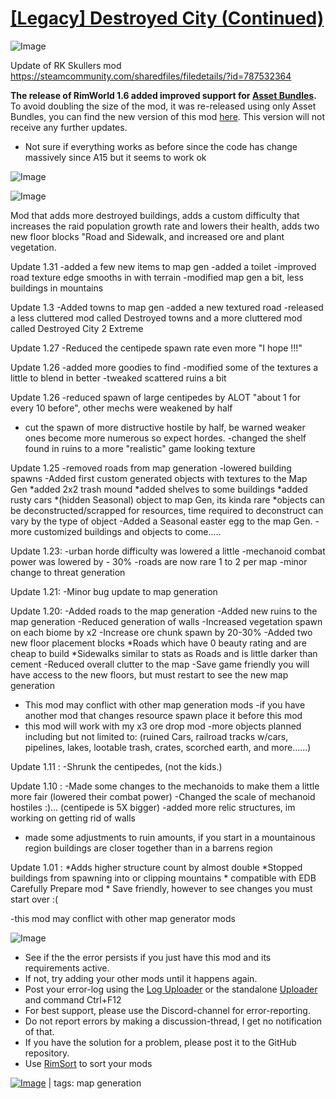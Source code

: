 # [[Legacy] Destroyed City (Continued)](https://steamcommunity.com/sharedfiles/filedetails/?id=2190314124)

![Image](https://i.imgur.com/buuPQel.png)

Update of RK Skullers mod
https://steamcommunity.com/sharedfiles/filedetails/?id=787532364

**The release of RimWorld 1.6 added improved support for [Asset Bundles](https://github.com/emipa606/AssetBuilder/blob/main/README.md).**
To avoid doubling the size of the mod, it was re-released using only Asset Bundles, you can find the new version of this mod [here](https://steamcommunity.com/sharedfiles/filedetails/?id=3538979939).
This version will not receive any further updates.

- Not sure if everything works as before since the code has change massively since A15 but it seems to work ok

![Image](https://i.imgur.com/pufA0kM.png)
	
![Image](https://i.imgur.com/Z4GOv8H.png)

Mod that adds more destroyed buildings, adds a custom difficulty that increases the raid population growth rate and lowers their health, adds two new floor blocks "Road and Sidewalk, and increased ore and plant vegetation.

Update 1.31
-added a few new items to map gen 
-added a toilet 
-improved road texture edge smooths in with terrain
-modified map gen a bit, less buildings in mountains

Update 1.3
-Added towns to map gen 
-added a new textured road
-released a less cluttered mod called Destroyed towns and a more cluttered mod called Destroyed City 2 Extreme

Update 1.27
-Reduced the centipede spawn rate even more "I hope !!!" 

Update 1.26
-added more goodies to find
-modified some of the textures a little to blend in better
-tweaked scattered ruins a bit

Update 1.26
-reduced spawn of large centipedes by ALOT "about 1 for every 10 before", other mechs were weakened by half
- cut the spawn of more distructive hostile by half, be warned weaker ones become more numerous so expect hordes.
-changed the shelf found in ruins to a more "realistic" game looking texture


Update 1.25
-removed roads from map generation
-lowered building spawns
-Added first custom generated objects with textures to the Map Gen 
       *added 2x2 trash mound
       *added shelves to some buildings
       *added rusty cars 
       *(hidden Seasonal) object to map Gen, its kinda rare 
       *objects can be deconstructed/scrapped for resources, time required to deconstruct can vary by the type of                                                             object
-Added a Seasonal easter egg to the map Gen.
-more customized buildings and objects to come..... 

Update 1.23:
-urban horde difficulty was lowered a little
-mechanoid combat power was lowered by - 30%
-roads are now rare 1 to 2 per map
-minor change to threat generation

Update 1.21:
-Minor bug update to map generation 

Update 1.20: 
-Added roads to the map generation
-Added new ruins to the map generation
-Reduced generation of  walls
-Increased vegetation spawn on each biome by x2 
-Increase ore chunk spawn by 20-30%
-Added two new floor placement blocks
           *Roads which have 0 beauty rating and are cheap to build
           *Sidewalks similar to stats as Roads and is little darker than cement
-Reduced overall clutter to the map
-Save game friendly you will have access to the new floors, but must restart to see the new map generation
- This mod may conflict with other map generation mods
-if you have another mod that changes resource spawn place it before this mod  
- this mod will work with my x3 ore drop mod
-more objects planned including but not limited to: (ruined Cars, railroad tracks w/cars, pipelines, lakes, lootable trash, crates, scorched earth, and more......) 

Update 1.11 : 
-Shrunk the centipedes, (not the kids.)

Update 1.10 :
-Made some changes to the mechanoids to make them a little more fair (lowered their combat power)
-Changed the scale of mechanoid hostiles :)... (centipede is 5X bigger)
-added more relic structures, im working on getting rid of walls
- made some adjustments to ruin amounts, if you start in a mountainous region buildings are closer together than in                 a barrens region

Update 1.01 : 
                       *Adds higher structure count by almost double
                       *Stopped buildings from spawning into or clipping mountains
                       * compatible with EDB Carefully Prepare mod
                       * Save friendly, however to see changes you must start over :(                           

-this mod may conflict with other map generator mods


![Image](https://i.imgur.com/PwoNOj4.png)



-  See if the the error persists if you just have this mod and its requirements active.
-  If not, try adding your other mods until it happens again.
-  Post your error-log using the [Log Uploader](https://steamcommunity.com/sharedfiles/filedetails/?id=2873415404) or the standalone [Uploader](https://steamcommunity.com/sharedfiles/filedetails/?id=2873415404) and command Ctrl+F12
-  For best support, please use the Discord-channel for error-reporting.
-  Do not report errors by making a discussion-thread, I get no notification of that.
-  If you have the solution for a problem, please post it to the GitHub repository.
-  Use [RimSort](https://github.com/RimSort/RimSort/releases/latest) to sort your mods

 

[![Image](https://img.shields.io/github/v/release/emipa606/DestroyedCity?label=latest%20version&style=plastic&color=9f1111&labelColor=black)](https://steamcommunity.com/sharedfiles/filedetails/changelog/2190314124) | tags:  map generation
